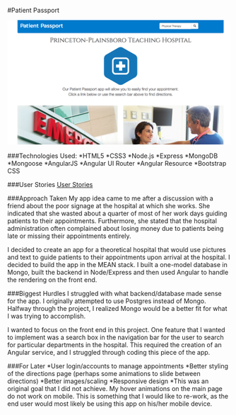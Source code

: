 #Patient Passport

![patientpassport](https://github.com/michaelscotthurley/patient-passport/raw/master/public/img/PatientPassport.png)

###Technologies Used:
*HTML5
*CSS3
*Node.js
*Express
*MongoDB
*Mongoose
*AngularJS
*Angular UI Router
*Angular Resource
*Bootstrap CSS

###User Stories
[User Stories](https://docs.google.com/document/d/1PbmmIoLuYM5Gf3Pv1AEyc-aNVQ0rXlz3rrSZP99kIKg/pub)

###Approach Taken
My app idea came to me after a discussion with a friend about the poor signage at the hospital at which she works. She indicated that she wasted about a quarter of most of her work days guiding patients to their appointments. Furthermore, she stated that the hospital administration often complained about losing money due to patients being late or missing their appointments entirely.

I decided to create an app for a theoretical hospital that would use pictures and text to guide patients to their appointments upon arrival at the hospital. I decided to build the app in the MEAN stack. I built a one-model database in Mongo, built the backend in Node/Express and then used Angular to handle the rendering on the front end.

###Biggest Hurdles
I struggled with what backend/database made sense for the app. I originally attempted to use Postgres instead of Mongo. Halfway through the project, I realized Mongo would be a better fit for what I was trying to accomplish.

I wanted to focus on the front end in this project. One feature that I wanted to implement was a search box in the navigation bar for the user to search for particular departments in the hospital. This required the creation of an Angular service, and I struggled through coding this piece of the app.

###For Later
*User login/accounts to manage appointments
*Better styling of the directions page (perhaps some animations to slide between directions)
*Better images/scaling 
*Responsive design
  *This was an original goal that I did not achieve. My hover animations on the main page do not work on mobile. This is something that I would like to re-work, as the end user would most likely be using this app on his/her mobile device.   
